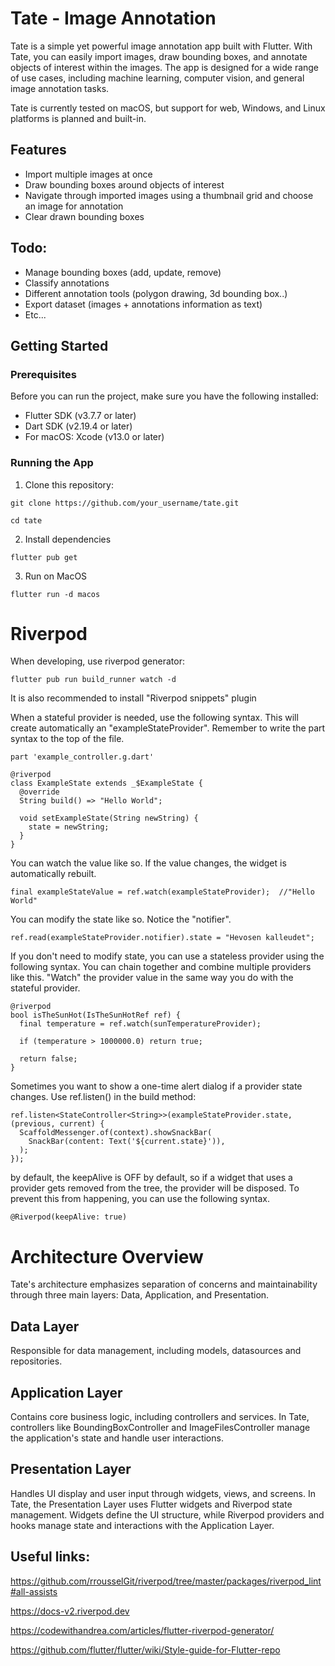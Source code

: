 # Tate - Image Annotation

Tate is a simple yet powerful image annotation app built with Flutter.
With Tate, you can easily import images, draw bounding boxes, and annotate objects of interest within the images.
The app is designed for a wide range of use cases, including machine learning, computer vision, and general image annotation tasks.

Tate is currently tested on macOS, but support for web, Windows, and Linux platforms is planned and built-in.

## Features

- Import multiple images at once
- Draw bounding boxes around objects of interest
- Navigate through imported images using a thumbnail grid and choose an image for annotation
- Clear drawn bounding boxes

## Todo:

- Manage bounding boxes (add, update, remove)
- Classify annotations
- Different annotation tools (polygon drawing, 3d bounding box..)
- Export dataset (images + annotations information as text)
- Etc...

## Getting Started

### Prerequisites

Before you can run the project, make sure you have the following installed:

- Flutter SDK (v3.7.7 or later)
- Dart SDK (v2.19.4 or later)
- For macOS: Xcode (v13.0 or later)

### Running the App

1. Clone this repository:

`git clone https://github.com/your_username/tate.git`

`cd tate`

2. Install dependencies

`flutter pub get`

3. Run on MacOS

`flutter run -d macos`

# Riverpod

When developing, use riverpod generator:

`flutter pub run build_runner watch -d`

It is also recommended to install "Riverpod snippets" plugin

When a stateful provider is needed, use the following syntax. This will create automatically an "exampleStateProvider". Remember to write the part syntax to the top of the file.

```
part 'example_controller.g.dart'

@riverpod
class ExampleState extends _$ExampleState {
  @override
  String build() => "Hello World";

  void setExampleState(String newString) {
    state = newString;
  }
}
```

You can watch the value like so. If the value changes, the widget is automatically rebuilt.

```
final exampleStateValue = ref.watch(exampleStateProvider);  //"Hello World"
```

You can modify the state like so. Notice the "notifier".

```
ref.read(exampleStateProvider.notifier).state = "Hevosen kalleudet";
```

If you don't need to modify state, you can use a stateless provider using the following syntax. You can chain together and combine multiple
providers like this. "Watch" the provider value in the same way you do with the stateful provider.

```
@riverpod
bool isTheSunHot(IsTheSunHotRef ref) {
  final temperature = ref.watch(sunTemperatureProvider);

  if (temperature > 1000000.0) return true;

  return false;
}
```

Sometimes you want to show a one-time alert dialog if a provider state changes.
Use ref.listen() in the build method:

```
ref.listen<StateController<String>>(exampleStateProvider.state, (previous, current) {
  ScaffoldMessenger.of(context).showSnackBar(
    SnackBar(content: Text('${current.state}')),
  );
});
```

by default, the keepAlive is OFF by default, so if a widget that uses a provider gets removed from the tree, 
the provider will be disposed. To prevent this from happening, you can use the following syntax.

```
@Riverpod(keepAlive: true)
```

# Architecture Overview

Tate's architecture emphasizes separation of concerns and maintainability through three main layers: Data, Application, and Presentation.

## Data Layer

Responsible for data management, including models, datasources and repositories.

## Application Layer

Contains core business logic, including controllers and services. In Tate, controllers like BoundingBoxController and ImageFilesController manage the application's state and handle user interactions.

## Presentation Layer

Handles UI display and user input through widgets, views, and screens. In Tate, the Presentation Layer uses Flutter widgets and Riverpod state management. Widgets define the UI structure, while Riverpod providers and hooks manage state and interactions with the Application Layer.

## Useful links:

https://github.com/rrousselGit/riverpod/tree/master/packages/riverpod_lint#all-assists

https://docs-v2.riverpod.dev

https://codewithandrea.com/articles/flutter-riverpod-generator/

https://github.com/flutter/flutter/wiki/Style-guide-for-Flutter-repo
